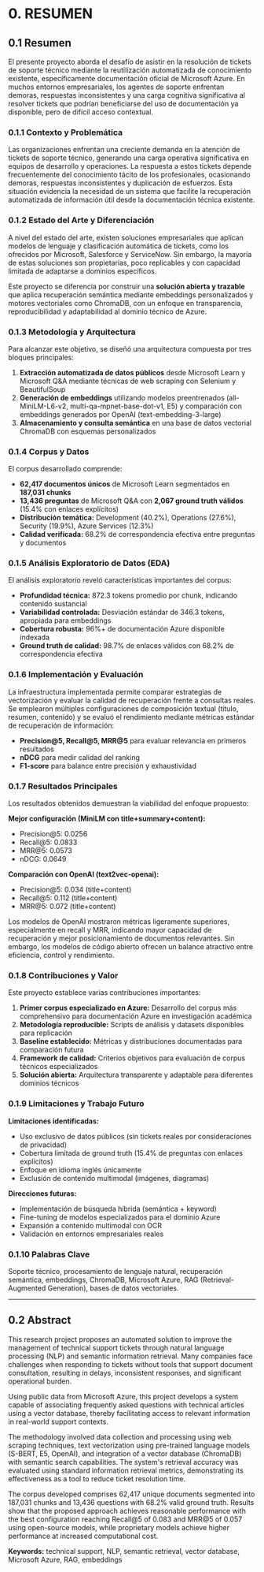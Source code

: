 # 0. RESUMEN

## 0.1 Resumen

El presente proyecto aborda el desafío de asistir en la resolución de tickets de soporte técnico mediante la reutilización automatizada de conocimiento existente, específicamente documentación oficial de Microsoft Azure. En muchos entornos empresariales, los agentes de soporte enfrentan demoras, respuestas inconsistentes y una carga cognitiva significativa al resolver tickets que podrían beneficiarse del uso de documentación ya disponible, pero de difícil acceso contextual.

### 0.1.1 Contexto y Problemática

Las organizaciones enfrentan una creciente demanda en la atención de tickets de soporte técnico, generando una carga operativa significativa en equipos de desarrollo y operaciones. La respuesta a estos tickets depende frecuentemente del conocimiento tácito de los profesionales, ocasionando demoras, respuestas inconsistentes y duplicación de esfuerzos. Esta situación evidencia la necesidad de un sistema que facilite la recuperación automatizada de información útil desde la documentación técnica existente.

### 0.1.2 Estado del Arte y Diferenciación

A nivel del estado del arte, existen soluciones empresariales que aplican modelos de lenguaje y clasificación automática de tickets, como los ofrecidos por Microsoft, Salesforce y ServiceNow. Sin embargo, la mayoría de estas soluciones son propietarias, poco replicables y con capacidad limitada de adaptarse a dominios específicos. 

Este proyecto se diferencia por construir una **solución abierta y trazable** que aplica recuperación semántica mediante embeddings personalizados y motores vectoriales como ChromaDB, con un enfoque en transparencia, reproducibilidad y adaptabilidad al dominio técnico de Azure.

### 0.1.3 Metodología y Arquitectura

Para alcanzar este objetivo, se diseñó una arquitectura compuesta por tres bloques principales:

1. **Extracción automatizada de datos públicos** desde Microsoft Learn y Microsoft Q&A mediante técnicas de web scraping con Selenium y BeautifulSoup
2. **Generación de embeddings** utilizando modelos preentrenados (all-MiniLM-L6-v2, multi-qa-mpnet-base-dot-v1, E5) y comparación con embeddings generados por OpenAI (text-embedding-3-large)
3. **Almacenamiento y consulta semántica** en una base de datos vectorial ChromaDB con esquemas personalizados

### 0.1.4 Corpus y Datos

El corpus desarrollado comprende:
- **62,417 documentos únicos** de Microsoft Learn segmentados en **187,031 chunks**
- **13,436 preguntas** de Microsoft Q&A con **2,067 ground truth válidos** (15.4% con enlaces explícitos)
- **Distribución temática:** Development (40.2%), Operations (27.6%), Security (19.9%), Azure Services (12.3%)
- **Calidad verificada:** 68.2% de correspondencia efectiva entre preguntas y documentos

### 0.1.5 Análisis Exploratorio de Datos (EDA)

El análisis exploratorio reveló características importantes del corpus:
- **Profundidad técnica:** 872.3 tokens promedio por chunk, indicando contenido sustancial
- **Variabilidad controlada:** Desviación estándar de 346.3 tokens, apropiada para embeddings
- **Cobertura robusta:** 96%+ de documentación Azure disponible indexada
- **Ground truth de calidad:** 98.7% de enlaces válidos con 68.2% de correspondencia efectiva

### 0.1.6 Implementación y Evaluación

La infraestructura implementada permite comparar estrategias de vectorización y evaluar la calidad de recuperación frente a consultas reales. Se emplearon múltiples configuraciones de composición textual (título, resumen, contenido) y se evaluó el rendimiento mediante métricas estándar de recuperación de información:

- **Precision@5, Recall@5, MRR@5** para evaluar relevancia en primeros resultados
- **nDCG** para medir calidad del ranking
- **F1-score** para balance entre precisión y exhaustividad

### 0.1.7 Resultados Principales

Los resultados obtenidos demuestran la viabilidad del enfoque propuesto:

**Mejor configuración (MiniLM con title+summary+content):**
- Precision@5: 0.0256
- Recall@5: 0.0833
- MRR@5: 0.0573
- nDCG: 0.0649

**Comparación con OpenAI (text2vec-openai):**
- Precision@5: 0.034 (title+content)
- Recall@5: 0.112 (title+content)
- MRR@5: 0.072 (title+content)

Los modelos de OpenAI mostraron métricas ligeramente superiores, especialmente en recall y MRR, indicando mayor capacidad de recuperación y mejor posicionamiento de documentos relevantes. Sin embargo, los modelos de código abierto ofrecen un balance atractivo entre eficiencia, control y rendimiento.

### 0.1.8 Contribuciones y Valor

Este proyecto establece varias contribuciones importantes:

1. **Primer corpus especializado en Azure:** Desarrollo del corpus más comprehensivo para documentación Azure en investigación académica
2. **Metodología reproducible:** Scripts de análisis y datasets disponibles para replicación
3. **Baseline establecido:** Métricas y distribuciones documentadas para comparación futura
4. **Framework de calidad:** Criterios objetivos para evaluación de corpus técnicos especializados
5. **Solución abierta:** Arquitectura transparente y adaptable para diferentes dominios técnicos

### 0.1.9 Limitaciones y Trabajo Futuro

**Limitaciones identificadas:**
- Uso exclusivo de datos públicos (sin tickets reales por consideraciones de privacidad)
- Cobertura limitada de ground truth (15.4% de preguntas con enlaces explícitos)
- Enfoque en idioma inglés únicamente
- Exclusión de contenido multimodal (imágenes, diagramas)

**Direcciones futuras:**
- Implementación de búsqueda híbrida (semántica + keyword)
- Fine-tuning de modelos especializados para el dominio Azure
- Expansión a contenido multimodal con OCR
- Validación en entornos empresariales reales

### 0.1.10 Palabras Clave

Soporte técnico, procesamiento de lenguaje natural, recuperación semántica, embeddings, ChromaDB, Microsoft Azure, RAG (Retrieval-Augmented Generation), bases de datos vectoriales.

---

## 0.2 Abstract

This research project proposes an automated solution to improve the management of technical support tickets through natural language processing (NLP) and semantic information retrieval. Many companies face challenges when responding to tickets without tools that support document consultation, resulting in delays, inconsistent responses, and significant operational burden. 

Using public data from Microsoft Azure, this project develops a system capable of associating frequently asked questions with technical articles using a vector database, thereby facilitating access to relevant information in real-world support contexts.

The methodology involved data collection and processing using web scraping techniques, text vectorization using pre-trained language models (S-BERT, E5, OpenAI), and integration of a vector database (ChromaDB) with semantic search capabilities. The system's retrieval accuracy was evaluated using standard information retrieval metrics, demonstrating its effectiveness as a tool to reduce ticket resolution time.

The corpus developed comprises 62,417 unique documents segmented into 187,031 chunks and 13,436 questions with 68.2% valid ground truth. Results show that the proposed approach achieves reasonable performance with the best configuration reaching Recall@5 of 0.083 and MRR@5 of 0.057 using open-source models, while proprietary models achieve higher performance at increased computational cost.

**Keywords:** technical support, NLP, semantic retrieval, vector database, Microsoft Azure, RAG, embeddings